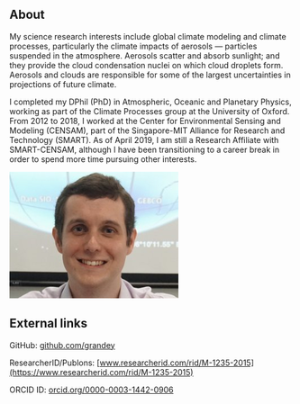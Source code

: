 ## About
My science research interests include global climate modeling and climate processes, particularly the climate impacts of aerosols — particles suspended in the atmosphere. Aerosols scatter and absorb sunlight; and they provide the cloud condensation nuclei on which cloud droplets form. Aerosols and clouds are responsible for some of the largest uncertainties in projections of future climate.

I completed my DPhil (PhD) in Atmospheric, Oceanic and Planetary Physics, working as part of the Climate Processes group at the University of Oxford. From 2012 to 2018, I worked at the Center for Environmental Sensing and Modeling (CENSAM), part of the Singapore-MIT Alliance for Research and Technology (SMART). As of April 2019, I am still a Research Affiliate with SMART-CENSAM, although I have been transitioning to a career break in order to spend more time pursuing other interests.

![Photo](DSC08007_small.jpg)

## External links
GitHub: [github.com/grandey](https://github.com/grandey)

ResearcherID/Publons: [www.researcherid.com/rid/M-1235-2015](https://www.researcherid.com/rid/M-1235-2015)

ORCID ID: [orcid.org/0000-0003-1442-0906](https://orcid.org/0000-0003-1442-0906)

